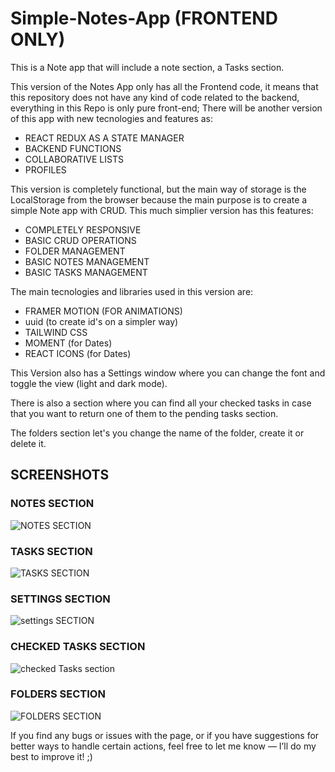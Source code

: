 # Simple-Notes-App (FRONTEND ONLY)
This is a Note app that will include a note section, a Tasks section.

This version of the Notes App only has all the Frontend code, it means that this repository does not have any kind of code related to the backend, everything in this Repo is only pure front-end;
There will be another version of this app with new tecnologies and features as:

<ul>
  <li>REACT REDUX AS A STATE MANAGER</li>
  <li>BACKEND FUNCTIONS</li>
  <li>COLLABORATIVE LISTS</li>
  <li>PROFILES</li>
</ul>

This version is completely functional, but the main way of storage is the LocalStorage from the browser because the main purpose is to create a simple Note app with CRUD.
This much simplier version has this features:

<ul>
  <li>COMPLETELY RESPONSIVE</li>
  <li>BASIC CRUD OPERATIONS</li>
  <li>FOLDER MANAGEMENT</li>
  <li>BASIC NOTES MANAGEMENT</li>
  <li>BASIC TASKS MANAGEMENT</li>
</ul>

The main tecnologies and libraries used in this version are:

<ul>
  <li>FRAMER MOTION (FOR ANIMATIONS)</li>
  <li>uuid (to create id's on a simpler way)</li>
  <li>TAILWIND CSS</li>
  <li>MOMENT (for Dates)</li>
  <li>REACT ICONS (for Dates)</li>
</ul>

This Version also has a Settings window where you can change the font and toggle the view (light and dark mode).

There is also a section where you can find all your checked tasks in case that you want to return one of them to the pending tasks section.

The folders section let's you change the name of the folder, create it or delete it.

<h2>SCREENSHOTS</h2>

<h3>NOTES SECTION</h3>

![NOTES SECTION](https://github.com/user-attachments/assets/c83fa62b-3484-491e-b716-c14d08acbd85)



<h3>TASKS SECTION</h3>

![TASKS SECTION](https://github.com/user-attachments/assets/fd3124a3-c301-435b-b86f-d5e9e80ef4a8)

<h3>SETTINGS SECTION</h3>

![settings SECTION](https://github.com/user-attachments/assets/81012240-87af-469f-96c3-6cd79b48532f)

<h3>CHECKED TASKS SECTION</h3>

![checked Tasks section](https://github.com/user-attachments/assets/fd020355-ef6f-4a31-b0ef-b5e97f435e4d)

<h3>FOLDERS SECTION</h3>

![FOLDERS SECTION](https://github.com/user-attachments/assets/16d56c42-f014-4e2b-ba5a-944f131ba3d4)


If you find any bugs or issues with the page, or if you have suggestions for better ways to handle certain actions, feel free to let me know — I’ll do my best to improve it! ;)













